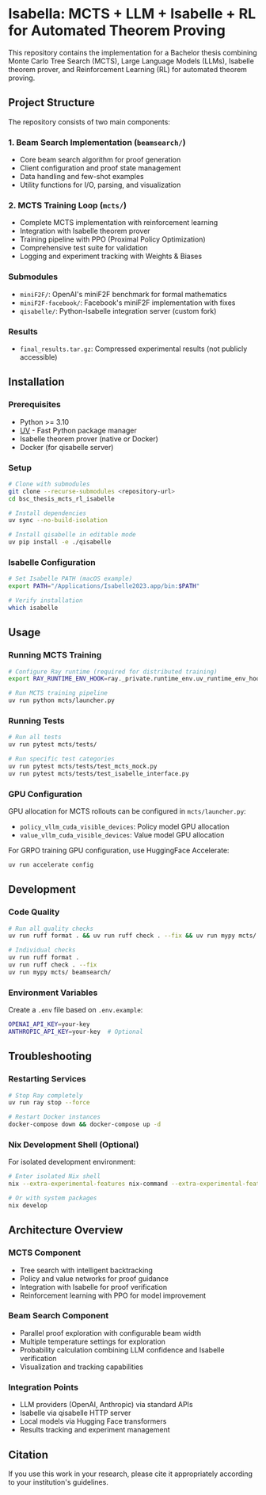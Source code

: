 # Isabella: MCTS + LLM + Isabelle + RL for Automated Theorem Proving

This repository contains the implementation for a Bachelor thesis combining Monte Carlo Tree Search (MCTS), Large Language Models (LLMs), Isabelle theorem prover, and Reinforcement Learning (RL) for automated theorem proving.

## Project Structure

The repository consists of two main components:

### 1. Beam Search Implementation (`beamsearch/`)
- Core beam search algorithm for proof generation
- Client configuration and proof state management
- Data handling and few-shot examples
- Utility functions for I/O, parsing, and visualization

### 2. MCTS Training Loop (`mcts/`)
- Complete MCTS implementation with reinforcement learning
- Integration with Isabelle theorem prover
- Training pipeline with PPO (Proximal Policy Optimization)
- Comprehensive test suite for validation
- Logging and experiment tracking with Weights & Biases

### Submodules
- `miniF2F/`: OpenAI's miniF2F benchmark for formal mathematics
- `miniF2F-facebook/`: Facebook's miniF2F implementation with fixes
- `qisabelle/`: Python-Isabelle integration server (custom fork)

### Results
- `final_results.tar.gz`: Compressed experimental results (not publicly accessible)

## Installation

### Prerequisites
- Python >= 3.10
- [UV](https://docs.astral.sh/uv/) - Fast Python package manager
- Isabelle theorem prover (native or Docker)
- Docker (for qisabelle server)

### Setup

```bash
# Clone with submodules
git clone --recurse-submodules <repository-url>
cd bsc_thesis_mcts_rl_isabelle

# Install dependencies
uv sync --no-build-isolation

# Install qisabelle in editable mode
uv pip install -e ./qisabelle
```

### Isabelle Configuration

```bash
# Set Isabelle PATH (macOS example)
export PATH="/Applications/Isabelle2023.app/bin:$PATH"

# Verify installation
which isabelle
```

## Usage

### Running MCTS Training

```bash
# Configure Ray runtime (required for distributed training)
export RAY_RUNTIME_ENV_HOOK=ray._private.runtime_env.uv_runtime_env_hook.hook

# Run MCTS training pipeline
uv run python mcts/launcher.py
```

### Running Tests

```bash
# Run all tests
uv run pytest mcts/tests/

# Run specific test categories
uv run pytest mcts/tests/test_mcts_mock.py
uv run pytest mcts/tests/test_isabelle_interface.py
```

### GPU Configuration

GPU allocation for MCTS rollouts can be configured in `mcts/launcher.py`:
- `policy_vllm_cuda_visible_devices`: Policy model GPU allocation
- `value_vllm_cuda_visible_devices`: Value model GPU allocation

For GRPO training GPU configuration, use HuggingFace Accelerate:
```bash
uv run accelerate config
```

## Development

### Code Quality

```bash
# Run all quality checks
uv run ruff format . && uv run ruff check . --fix && uv run mypy mcts/ beamsearch/

# Individual checks
uv run ruff format .
uv run ruff check . --fix
uv run mypy mcts/ beamsearch/
```

### Environment Variables

Create a `.env` file based on `.env.example`:
```bash
OPENAI_API_KEY=your-key
ANTHROPIC_API_KEY=your-key  # Optional
```

## Troubleshooting

### Restarting Services
```bash
# Stop Ray completely
uv run ray stop --force

# Restart Docker instances
docker-compose down && docker-compose up -d
```

### Nix Development Shell (Optional)

For isolated development environment:
```bash
# Enter isolated Nix shell
nix --extra-experimental-features nix-command --extra-experimental-features flakes develop --ignore-env

# Or with system packages
nix develop
```

## Architecture Overview

### MCTS Component
- Tree search with intelligent backtracking
- Policy and value networks for proof guidance
- Integration with Isabelle for proof verification
- Reinforcement learning with PPO for model improvement

### Beam Search Component
- Parallel proof exploration with configurable beam width
- Multiple temperature settings for exploration
- Probability calculation combining LLM confidence and Isabelle verification
- Visualization and tracking capabilities

### Integration Points
- LLM providers (OpenAI, Anthropic) via standard APIs
- Isabelle via qisabelle HTTP server
- Local models via Hugging Face transformers
- Results tracking and experiment management

## Citation

If you use this work in your research, please cite it appropriately according to your institution's guidelines.